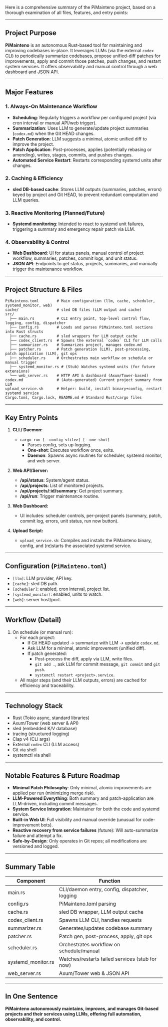 Here is a comprehensive summary of the PiMainteno project, based on a thorough examination of all files, features, and entry points:

---

## Project Purpose

**PiMainteno** is an autonomous Rust-based tool for maintaining and improving codebases in-place. It leverages LLMs (via the external `codex` CLI) to periodically summarize codebases, propose unified-diff patches for improvements, apply and commit those patches, push changes, and restart system services. It offers observability and manual control through a web dashboard and JSON API.

---

## Major Features

### 1. Always-On Maintenance Workflow
- **Scheduling**: Regularly triggers a workflow per configured project (via cron interval or manual API/web trigger).
- **Summarization**: Uses LLM to generate/update project summaries (`codex.md`) when the Git HEAD changes.
- **Patch Generation**: LLM suggests a minimal, atomic unified diff to improve the project.
- **Patch Application**: Post-processes, applies (potentially rebasing or amending), writes, stages, commits, and pushes changes.
- **Automated Service Restart**: Restarts corresponding systemd units after changes.

### 2. Caching & Efficiency
- **sled DB-based cache**: Stores LLM outputs (summaries, patches, errors) keyed by project and Git HEAD, to prevent redundant computation and LLM queries.

### 3. Reactive Monitoring (Planned/Future)
- **Systemd monitoring**: Intended to react to systemd unit failures, triggering a summary and emergency repair patch via LLM.

### 4. Observability & Control
- **Web Dashboard**: UI for status panels, manual control of project workflow, summaries, patches, commit logs, and unit status.
- **JSON API**: Endpoints to get status, projects, summaries, and manually trigger the maintenance workflow.

---

## Project Structure & Files

```
PiMainteno.toml        # Main configuration (llm, cache, scheduler, systemd_monitor, web)
cache/                 # sled DB files (LLM output and cache)
src/
  ├── main.rs          # CLI entry point, top-level control flow, logging, config, dispatcher
  ├── config.rs        # Loads and parses PiMainteno.toml sections into Rust structs
  ├── cache.rs         # sled wrappers for LLM output cache
  ├── codex_client.rs  # Spawns the external `codex` CLI for LLM calls
  ├── summarizer.rs    # Summarizes project, manages codex.md
  ├── patcher.rs       # Patch generation (LLM), post-processing, patch application (LLM), git ops
  ├── scheduler.rs     # Orchestrates main workflow on schedule or manual trigger
  ├── systemd_monitor.rs # (Stub) Watches systemd units (for future extensions)
  └── web_server.rs    # HTTP API & dashboard (Axum/Tower-based)
codex.md               # (Auto-generated) Current project summary from LLM
upload_service.sh      # Helper: build, install binary+config, restart systemd service
Cargo.toml, Cargo.lock, README.md # Standard Rust/cargo files
```

---

## Key Entry Points

1. **CLI / Daemon:**
   - `cargo run [--config <file>] [--one-shot]`
     - Parses config, sets up logging.
     - **One-shot**: Executes workflow once, exits.
     - **Daemon**: Spawns async routines for scheduler, systemd monitor, and web server.

2. **Web API/Server:**
   - **/api/status**: System/agent status.
   - **/api/projects**: List of monitored projects.
   - **/api/projects/:id/summary**: Get project summary.
   - **/api/run**: Trigger maintenance routine.

3. **Web Dashboard:**
   - UI includes: scheduler controls, per-project panels (summary, patch, commit log, errors, unit status, run now button).

4. **Upload Script:**
   - `upload_service.sh`: Compiles and installs the PiMainteno binary, config, and (re)starts the associated systemd service.

---

## Configuration (`PiMainteno.toml`)

- `[llm]`: LLM provider, API key.
- `[cache]`: sled DB path.
- `[scheduler]`: enabled, cron interval, project list.
- `[systemd_monitor]`: enabled, units to watch.
- `[web]`: server host/port.

---

## Workflow (Detail)

1. On schedule (or manual run):
   - For each project:
     - If Git HEAD updated → summarize with LLM → update `codex.md`.
     - Ask LLM for a minimal, atomic improvement (unified diff).
     - If patch generated:
       - Post-process the diff, apply via LLM, write files.
       - `git add .`, ask LLM for commit message, `git commit` and `git push`.
       - `systemctl restart <project>.service`.
   - All major steps (and their LLM outputs, errors) are cached for efficiency and traceability.

---

## Technology Stack

- Rust (Tokio async, standard libraries)
- Axum/Tower (web server & API)
- sled (embedded K/V database)
- tracing (structured logging)
- Clap v4 (CLI args)
- External `codex` CLI (LLM access)
- Git via shell
- systemctl via shell

---

## Notable Features & Future Roadmap

- **Minimal Patch Philosophy**: Only minimal, atomic improvements are applied per run (minimizing merge risk).
- **LLM-Powered Everything**: Both summary and patch-application are LLM-driven, including commit messages.
- **System Service Integration**: Maintainer for both the code and systemd service.
- **Built-in Web UI**: Full visibility and manual override (unusual for code-improvement bots).
- **Reactive recovery from service failures** (future): Will auto-summarize failure and attempt a fix.
- **Safe-by-Design**: Only operates in Git repos; all modifications are versioned and logged.

---

## Summary Table

| Component         | Function                                                 |
|-------------------|---------------------------------------------------------|
| main.rs           | CLI/daemon entry, config, dispatcher, logging           |
| config.rs         | PiMainteno.toml parsing                                 |
| cache.rs          | sled DB wrapper, LLM output cache                       |
| codex_client.rs   | Spawns LLM CLI, handles requests                        |
| summarizer.rs     | Generates/updates codebase summary                      |
| patcher.rs        | Patch gen, post-process, apply, git ops                 |
| scheduler.rs      | Orchestrates workflow on schedule/manual                |
| systemd_monitor.rs| Watches/restarts failed services (stub for now)         |
| web_server.rs     | Axum/Tower web & JSON API                               |

---

## In One Sentence

**PiMainteno autonomously maintains, improves, and manages Git-based projects and their services using LLMs, offering full automation, observability, and control.**